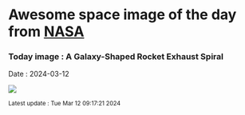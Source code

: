 
# Awesome space image of the day from [NASA](https://api.nasa.gov/)

### Today image : A Galaxy-Shaped Rocket Exhaust Spiral
Date : 2024-03-12

![](https://apod.nasa.gov/apod/image/2403/RocketSpiral_Yang_960.jpg)

<small>Latest update : Tue Mar 12 09:17:21 2024</small>
        